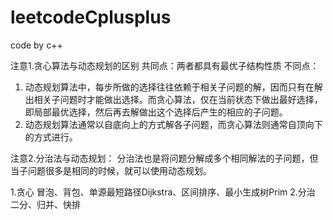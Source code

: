 # leetcodeCplusplus
code by c++

注意1.贪心算法与动态规划的区别
共同点：两者都具有最优子结构性质
不同点：
  1) 动态规划算法中，每步所做的选择往往依赖于相关子问题的解，因而只有在解出相关子问题时才能做出选择。而贪心算法，仅在当前状态下做出最好选择，即局部最优选择，然后再去解做出这个选择后产生的相应的子问题。
  2) 动态规划算法通常以自底向上的方式解各子问题，而贪心算法则通常自顶向下的方式进行。
  
注意2.分治法与动态规划：
  分治法也是将问题分解成多个相同解法的子问题，但当子问题很多是相同的时候，就可以使用动态规划。  
  
1.贪心
  冒泡、背包、单源最短路径Dijkstra、区间排序、最小生成树Prim 
2.分治
  二分、归并、快排
  
